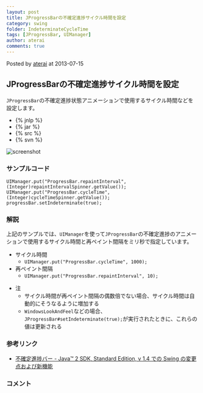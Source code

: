```yaml
---
layout: post
title: JProgressBarの不確定進捗サイクル時間を設定
category: swing
folder: IndeterminateCycleTime
tags: [JProgressBar, UIManager]
author: aterai
comments: true
---
```


Posted by [aterai](http://terai.xrea.jp/aterai.html) at 2013-07-15

## JProgressBarの不確定進捗サイクル時間を設定
`JProgressBar`の不確定進捗状態アニメーションで使用するサイクル時間などを設定します。

- {% jnlp %}
- {% jar %}
- {% src %}
- {% svn %}

<!-- dummy comment line for breaking list -->

![screenshot](https://lh3.googleusercontent.com/--xwJeUKsm8k/UeK6iFE0vkI/AAAAAAAABvw/SNNt1mvM4_c/s800/IndeterminateCycleTime.png)

### サンプルコード
<pre class="prettyprint"><code>UIManager.put("ProgressBar.repaintInterval", (Integer)repaintIntervalSpinner.getValue());
UIManager.put("ProgressBar.cycleTime",       (Integer)cycleTimeSpinner.getValue());
progressBar.setIndeterminate(true);
</code></pre>

### 解説
上記のサンプルでは、`UIManager`を使って`JProgressBar`の不確定進捗のアニメーションで使用するサイクル時間と再ペイント間隔をミリ秒で指定しています。

- サイクル時間
    - `UIManager.put("ProgressBar.cycleTime", 1000);`
- 再ペイント間隔
    - `UIManager.put("ProgressBar.repaintInterval", 10);`

<!-- dummy comment line for breaking list -->

- 注
    - サイクル時間が再ペイント間隔の偶数倍でない場合、サイクル時間は自動的にそうなるように増加する
    - `WindowsLookAndFeel`などの場合、`JProgressBar#setIndeterminate(true);`が実行されたときに、これらの値は更新される

<!-- dummy comment line for breaking list -->

### 参考リンク
- [不確定進捗バー - Java™ 2 SDK, Standard Edition, v 1.4 での Swing の変更点および新機能](http://docs.oracle.com/javase/jp/7/technotes/guides/swing/1.4/pb.html)

<!-- dummy comment line for breaking list -->

### コメント

